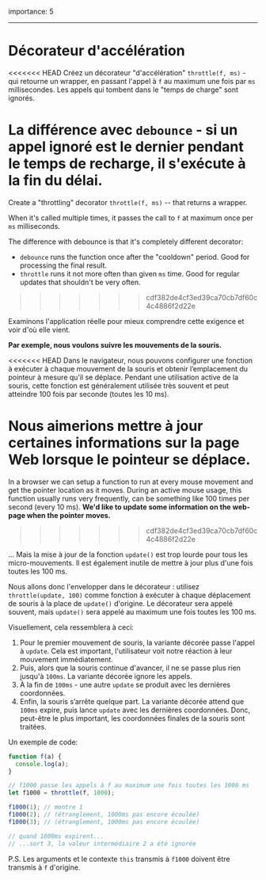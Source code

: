 importance: 5

---

# Décorateur d'accélération

<<<<<<< HEAD
Créez un décorateur "d'accélération" `throttle(f, ms)` - qui retourne un wrapper, en passant l'appel à `f` au maximum une fois par `ms` millisecondes. Les appels qui tombent dans le "temps de charge" sont ignorés.

**La différence avec `debounce` - si un appel ignoré est le dernier pendant le temps de recharge, il s'exécute à la fin du délai.**
=======
Create a "throttling" decorator `throttle(f, ms)` -- that returns a wrapper.

When it's called multiple times, it passes the call to `f` at maximum once per `ms` milliseconds.

The difference with debounce is that it's completely different decorator:
- `debounce` runs the function once after the "cooldown" period. Good for processing the final result.
- `throttle` runs it not more often than given `ms` time. Good for regular updates that shouldn't be very often.
>>>>>>> cdf382de4cf3ed39ca70cb7df60c4c4886f2d22e

Examinons l'application réelle pour mieux comprendre cette exigence et voir d'où elle vient.

**Par exemple, nous voulons suivre les mouvements de la souris.**

<<<<<<< HEAD
Dans le navigateur, nous pouvons configurer une fonction à exécuter à chaque mouvement de la souris et obtenir l’emplacement du pointeur à mesure qu’il se déplace. Pendant une utilisation active de la souris, cette fonction est généralement utilisée très souvent et peut atteindre 100 fois par seconde (toutes les 10 ms).

**Nous aimerions mettre à jour certaines informations sur la page Web lorsque le pointeur se déplace.**
=======
In a browser we can setup a function to run at every mouse movement and get the pointer location as it moves. During an active mouse usage, this function usually runs very frequently, can be something like 100 times per second (every 10 ms).
**We'd like to update some information on the web-page when the pointer moves.**
>>>>>>> cdf382de4cf3ed39ca70cb7df60c4c4886f2d22e

... Mais la mise à jour de la fonction `update()` est trop lourde pour tous les micro-mouvements. Il est également inutile de mettre à jour plus d'une fois toutes les 100 ms.

Nous allons donc l'envelopper dans le décorateur : utilisez `throttle(update, 100)` comme fonction à exécuter à chaque déplacement de souris à la place de `update()` d'origine. Le décorateur sera appelé souvent, mais `update()` sera appelé au maximum une fois toutes les 100 ms.

Visuellement, cela ressemblera à ceci:

1. Pour le premier mouvement de souris, la variante décorée passe l'appel à `update`. Cela est important, l'utilisateur voit notre réaction à leur mouvement immédiatement.
2. Puis, alors que la souris continue d'avancer, il ne se passe plus rien jusqu'à `100ms`. La variante décorée ignore les appels.
3. À la fin de `100ms` - une autre `update` se produit avec les dernières coordonnées.
4. Enfin, la souris s’arrête quelque part. La variante décorée attend que `100ms` expire, puis lance `update` avec les dernières coordonnées. Donc, peut-être le plus important, les coordonnées finales de la souris sont traitées.

Un exemple de code:

```js
function f(a) {
  console.log(a);
}

// f1000 passe les appels à f au maximum une fois toutes les 1000 ms
let f1000 = throttle(f, 1000);

f1000(1); // montre 1
f1000(2); // (étranglement, 1000ms pas encore écoulée)
f1000(3); // (étranglement, 1000ms pas encore écoulée)

// quand 1000ms expirent...
// ...sort 3, la valeur intermédiaire 2 a été ignorée
```

P.S. Les arguments et le contexte `this` transmis à `f1000` doivent être transmis à `f` d'origine.
